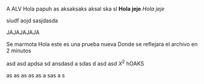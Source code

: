 A
ALV
Hola papuh as aksaksaks aksal ska sl
$\textbf{Hola jeje}$
$\textit{Hola jeje}$

siudf aojd sasjdasda

JAJAJAJAJA

Se marmota
Hola este es una prueba nueva
Donde se reflejara el archivo
en 2 minutos

asd asd apdsa
 sd ansdasd
 a sdas d
 asd asd
 $X^2$
 hOAKS



as as as as as a sas a s
 
 